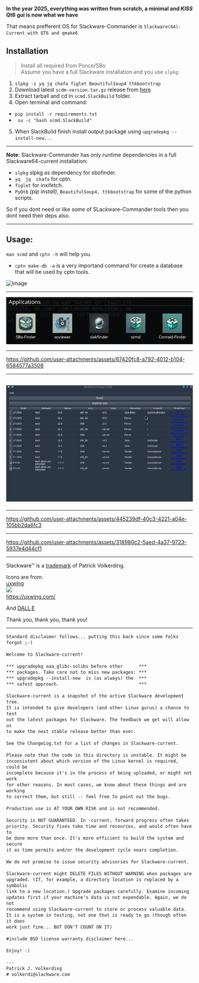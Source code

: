 **In the year 2025, everything was written from scratch, a minimal and *KISS*
Qt6 gui is now what we have** 

That means prefferent OS for Slackware-Commander is `Slackware(64)-Current with QT6 and qmake6`

##  Installation

> Install all required from Ponce/SBo<br>
> Assume you have a full Slackware installation and you use `slpkg`:

1.  `slpkg -i yq jq chafa figlet BeautifulSoup4 ttkbootstrap`
2.  Download latest `scdm-version.tar.gz` release from [here](https://github.com/rizitis/Slackware-Commander/releases)
3.  Extract tarball and cd in `scmd.SlackBuild` folder.
4.  Open terminal and command:
- `pip install -r requirements.txt`
- ` su -c "bash scmd.SlackBuild"`
5.  When SlackBuild finish install output package using `upgradepkg --install-new...`

- - -
**Note**: Slackware-Commander has only runtime dependencies in a full Slackware64-current installation:
- `slpkg` slpkg as dependency for sbofinder.
- `yq  jq  chafa` for cptn.
- `figlet` for inxifetch.
- `PyQt6` *(pip install)*, `BeautifulSoup4, ttkbootstrap` for some of the python scripts.

So if you dont need or like some of SLackware-Commander tools then you dont need their deps also.

- - -
## Usage:
`man scmd` and `cptn -h` will help you.

- `cptn make-db -a` is a very importand command for create a database that will be used by cptn tools.


![Image](https://github.com/user-attachments/assets/38488f3b-e0d7-4be1-93e0-d6179095752d)

- - -
 ![image](./Slackware-Commander-GuiApps.png)

- - -
https://github.com/user-attachments/assets/67420fc8-a792-4012-b104-6584577a3508

---

##  ![image](./slakfinder.png)

---

https://github.com/user-attachments/assets/445239df-40c3-4221-a04e-105bb2da6fc3

---

https://github.com/user-attachments/assets/318980c2-5aed-4a37-9723-5937e4d44cf1

---


Slackware™ is a [trademark](http://www.slackware.com/trademark/trademark.php) of Patrick Volkerding. 

Icons are from:<br>
[uxwing](https://uxwing.com/license/)<br>
![](https://uxwing.com/wp-content/themes/uxwing/images/logo.svg)<br>
https://uxwing.com/ <br>

And [DALL·E](https://chatgpt.com/g/g-2fkFE8rbu-dall-e)


Thank you, thank you, thank you!


- - -
```
Standard disclaimer follows... putting this back since some folks forgot ;-)

Welcome to Slackware-current!

*** upgradepkg aaa_glibc-solibs before other      ***
*** packages. Take care not to miss new packages: ***
*** upgradepkg --install-new  is (as always) the  ***
*** safest approach.                              ***

Slackware-current is a snapshot of the active Slackware development tree.
It is intended to give developers (and other Linux gurus) a chance to test
out the latest packages for Slackware. The feedback we get will allow us
to make the next stable release better than ever.

See the ChangeLog.txt for a list of changes in Slackware-current.

Please note that the code in this directory is unstable. It might be 
inconsistent about which version of the Linux kernel is required, could be
incomplete because it's in the process of being uploaded, or might not work
for other reasons. In most cases, we know about these things and are working
to correct them, but still -- feel free to point out the bugs.

Production use is AT YOUR OWN RISK and is not recommended.

Security is NOT GUARANTEED. In -current, forward progress often takes
priority. Security fixes take time and resources, and would often have to
be done more than once. It's more efficient to build the system and secure
it as time permits and/or the development cycle nears completion.

We do not promise to issue security advisories for Slackware-current.

Slackware-current might DELETE FILES WITHOUT WARNING when packages are
upgraded. (If, for example, a directory location is replaced by a symbolic
link to a new location.) Upgrade packages carefully. Examine incoming
updates first if your machine's data is not expendable. Again, we do not
recommend using Slackware-current to store or process valuable data.
It is a system in testing, not one that is ready to go (though often it does
work just fine... BUT DON'T COUNT ON IT) 

#include BSD license warranty disclaimer here...

Enjoy! :)

---
Patrick J. Volkerding
# volkerdi@slackware.com
```

